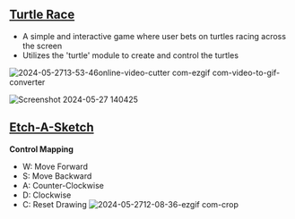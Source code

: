 ## [Turtle Race](https://github.com/xinconggg/Mini-Python-Projects/blob/master/Turtle%20Race.py)
- A simple and interactive game where user bets on turtles racing across the screen
- Utilizes the 'turtle' module to create and control the turtles

![2024-05-2713-53-46online-video-cutter com-ezgif com-video-to-gif-converter](https://github.com/xinconggg/Mini-Python-Projects/assets/82378681/1460abeb-17ce-4173-ae6d-9002df0f09ad)

![Screenshot 2024-05-27 140425](https://github.com/xinconggg/Mini-Python-Projects/assets/82378681/546d480f-5a7e-487f-a41e-7f925492ab2f)


## [Etch-A-Sketch](https://github.com/xinconggg/Mini-Python-Projects/blob/master/Etch-A-Sketch.py)
**Control Mapping**
- W: Move Forward
- S: Move Backward
- A: Counter-Clockwise
- D: Clockwise
- C: Reset Drawing
![2024-05-2712-08-36-ezgif com-crop](https://github.com/xinconggg/Mini-Python-Projects/assets/82378681/795fc2f2-3f51-4a82-8950-9cd790c596f4)


